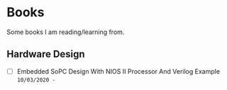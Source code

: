 # Books

Some books I am reading/learning from.

## Hardware Design

- [ ] Embedded SoPC Design With NIOS II Processor And Verilog Example `10/03/2020 - `
